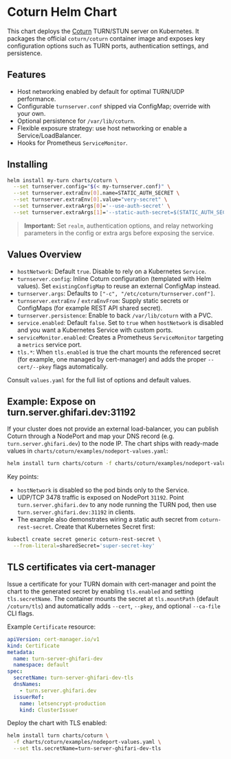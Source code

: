 # Coturn Helm Chart

This chart deploys the [Coturn](https://github.com/coturn/coturn) TURN/STUN server on Kubernetes. It packages the official `coturn/coturn` container image and exposes key configuration options such as TURN ports, authentication settings, and persistence.

## Features

- Host networking enabled by default for optimal TURN/UDP performance.
- Configurable `turnserver.conf` shipped via ConfigMap; override with your own.
- Optional persistence for `/var/lib/coturn`.
- Flexible exposure strategy: use host networking or enable a Service/LoadBalancer.
- Hooks for Prometheus `ServiceMonitor`.

## Installing

```bash
helm install my-turn charts/coturn \
  --set turnserver.config="$(< my-turnserver.conf)" \
  --set turnserver.extraEnv[0].name=STATIC_AUTH_SECRET \
  --set turnserver.extraEnv[0].value="very-secret" \
  --set turnserver.extraArgs[0]='--use-auth-secret' \
  --set turnserver.extraArgs[1]='--static-auth-secret=$(STATIC_AUTH_SECRET)'
```

> **Important:** Set `realm`, authentication options, and relay networking parameters in the config or extra args before exposing the service.

## Values Overview

- `hostNetwork`: Default `true`. Disable to rely on a Kubernetes `Service`.
- `turnserver.config`: Inline Coturn configuration (templated with Helm values). Set `existingConfigMap` to reuse an external ConfigMap instead.
- `turnserver.args`: Defaults to `["-c", "/etc/coturn/turnserver.conf"]`.
- `turnserver.extraEnv` / `extraEnvFrom`: Supply static secrets or ConfigMaps (for example REST API shared secret).
- `turnserver.persistence`: Enable to back `/var/lib/coturn` with a PVC.
- `service.enabled`: Default `false`. Set to `true` when `hostNetwork` is disabled and you want a Kubernetes Service with custom ports.
- `serviceMonitor.enabled`: Creates a Prometheus `ServiceMonitor` targeting a `metrics` service port.
- `tls.*`: When `tls.enabled` is true the chart mounts the referenced secret (for example, one managed by cert-manager) and adds the proper `--cert/--pkey` flags automatically.

Consult `values.yaml` for the full list of options and default values.

## Example: Expose on turn.server.ghifari.dev:31192

If your cluster does not provide an external load-balancer, you can publish Coturn through a NodePort and map your DNS record (e.g. `turn.server.ghifari.dev`) to the node IP. The chart ships with ready-made values in `charts/coturn/examples/nodeport-values.yaml`:

```bash
helm install turn charts/coturn -f charts/coturn/examples/nodeport-values.yaml
```

Key points:

- `hostNetwork` is disabled so the pod binds only to the Service.
- UDP/TCP 3478 traffic is exposed on NodePort `31192`. Point `turn.server.ghifari.dev` to any node running the TURN pod, then use `turn.server.ghifari.dev:31192` in clients.
- The example also demonstrates wiring a static auth secret from `coturn-rest-secret`. Create that Kubernetes Secret first:

```bash
kubectl create secret generic coturn-rest-secret \
  --from-literal=sharedSecret='super-secret-key'
```

## TLS certificates via cert-manager

Issue a certificate for your TURN domain with cert-manager and point the chart to the generated secret by enabling `tls.enabled` and setting `tls.secretName`. The container mounts the secret at `tls.mountPath` (default `/coturn/tls`) and automatically adds `--cert`, `--pkey`, and optional `--ca-file` CLI flags.

Example `Certificate` resource:

```yaml
apiVersion: cert-manager.io/v1
kind: Certificate
metadata:
  name: turn-server-ghifari-dev
  namespace: default
spec:
  secretName: turn-server-ghifari-dev-tls
  dnsNames:
    - turn.server.ghifari.dev
  issuerRef:
    name: letsencrypt-production
    kind: ClusterIssuer
```

Deploy the chart with TLS enabled:

```bash
helm install turn charts/coturn \
  -f charts/coturn/examples/nodeport-values.yaml \
  --set tls.secretName=turn-server-ghifari-dev-tls
```
